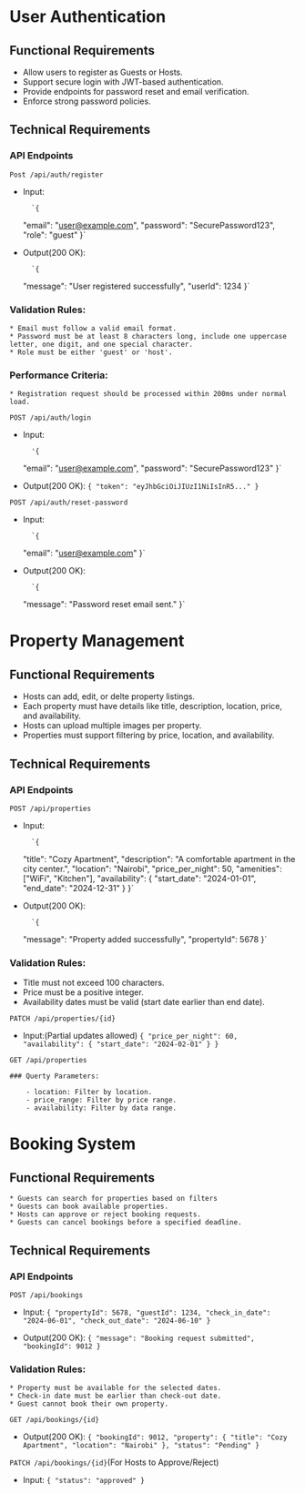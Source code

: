 # User Authentication
## Functional Requirements
 * Allow users to register as Guests or Hosts.
 * Support secure login with JWT-based authentication.
 * Provide endpoints for password reset and email verification.
 * Enforce strong password policies.

## Technical Requirements
### API Endpoints

`Post /api/auth/register`

* Input:

        `{
  "email": "user@example.com",
  "password": "SecurePassword123",
  "role": "guest"
}`

* Output(200 OK):

        `{
  "message": "User registered successfully",
  "userId": 1234
}`

### Validation Rules:
    * Email must follow a valid email format.
    * Password must be at least 8 characters long, include one uppercase letter, one digit, and one special character.
    * Role must be either 'guest' or 'host'.

### Performance Criteria:
    * Registration request should be processed within 200ms under normal load.

`POST /api/auth/login`

* Input:

        '{
  "email": "user@example.com",
  "password": "SecurePassword123"
}`

* Output(200 OK):
        `{
  "token": "eyJhbGciOiJIUzI1NiIsInR5..."
}`

`POST /api/auth/reset-password`

* Input:

        `{
  "email": "user@example.com"
}`

* Output(200 OK):

        `{
  "message": "Password reset email sent."
}`


# Property Management
## Functional Requirements
  * Hosts can add, edit, or delte property listings.
  * Each property must have details like title, description, location, price, and availability.
  * Hosts can upload multiple images per property.
  * Properties must support filtering by price, location, and availability.

## Technical Requirements
### API Endpoints

`POST /api/properties`

* Input:

        `{
  "title": "Cozy Apartment",
  "description": "A comfortable apartment in the city center.",
  "location": "Nairobi",
  "price_per_night": 50,
  "amenities": ["WiFi", "Kitchen"],
  "availability": {
    "start_date": "2024-01-01",
    "end_date": "2024-12-31"
  }
}`

* Output(200 OK):

        `{
  "message": "Property added successfully",
  "propertyId": 5678
}`

### Validation Rules:
  * Title must not exceed 100 characters.
  * Price must be a positive integer.
  * Availability dates must be valid (start date earlier than end date).

`PATCH /api/properties/{id}`

* Input:(Partial updates allowed)
        `{
  "price_per_night": 60,
  "availability": {
    "start_date": "2024-02-01"
  }
}`

`GET /api/properties`

    ### Querty Parameters:

        - location: Filter by location.
        - price_range: Filter by price range.
        - availability: Filter by data range.

# Booking System
## Functional Requirements
    * Guests can search for properties based on filters
    * Guests can book available properties.
    * Hosts can approve or reject booking requests.
    * Guests can cancel bookings before a specified deadline.

## Technical Requirements
### API Endpoints

`POST /api/bookings`

* Input:
        `{
  "propertyId": 5678,
  "guestId": 1234,
  "check_in_date": "2024-06-01",
  "check_out_date": "2024-06-10"
}`

* Output(200 OK):
        `{
  "message": "Booking request submitted",
  "bookingId": 9012
}`

### Validation Rules:
    * Property must be available for the selected dates.
    * Check-in date must be earlier than check-out date.
    * Guest cannot book their own property.

`GET /api/bookings/{id}`

* Output(200 OK):
        `{
  "bookingId": 9012,
  "property": {
    "title": "Cozy Apartment",
    "location": "Nairobi"
  },
  "status": "Pending"
}`

`PATCH /api/bookings/{id}`(For Hosts to Approve/Reject)

* Input:
        `{
  "status": "approved"
}`

